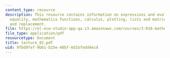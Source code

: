 ```yaml
---
content_type: resource
description: This resource contains information on expressions and evaluation, assignment,
  equality, mathematica functions, calculus, plotting, lists and matrices and rules
  and replacement.
file: https://ol-ocw-studio-app-qa.s3.amazonaws.com/courses/3-016-mathematics-for-materials-scientists-and-engineers-fall-2005/9fbd9fef9bb1b25e48bf6d1bfedd4ecd_lecture_02.pdf
file_type: application/pdf
resourcetype: Document
title: lecture_02.pdf
uid: 9fbd9fef-9bb1-b25e-48bf-6d1bfedd4ecd
---
```

